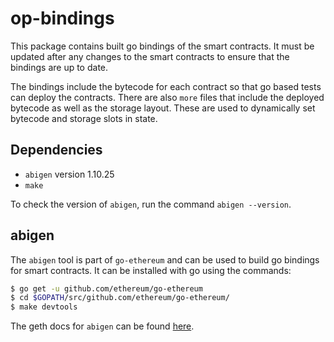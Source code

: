 # op-bindings

This package contains built go bindings of the smart contracts. It must be
updated after any changes to the smart contracts to ensure that the bindings are
up to date.

The bindings include the bytecode for each contract so that go based tests
can deploy the contracts. There are also `more` files that include the deployed
bytecode as well as the storage layout. These are used to dynamically set
bytecode and storage slots in state.

## Dependencies

- `abigen` version 1.10.25
- `make`

To check the version of `abigen`, run the command `abigen --version`.

## abigen

The `abigen` tool is part of `go-ethereum` and can be used to build go bindings
for smart contracts. It can be installed with go using the commands:

```bash
$ go get -u github.com/ethereum/go-ethereum
$ cd $GOPATH/src/github.com/ethereum/go-ethereum/
$ make devtools
```

The geth docs for `abigen` can be found [here](https://geth.ethereum.org/docs/dapp/native-bindings).

